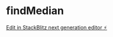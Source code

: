 # findMedian

[Edit in StackBlitz next generation editor ⚡️](https://stackblitz.com/~/github.com/luizfelipelopes/findMedian)